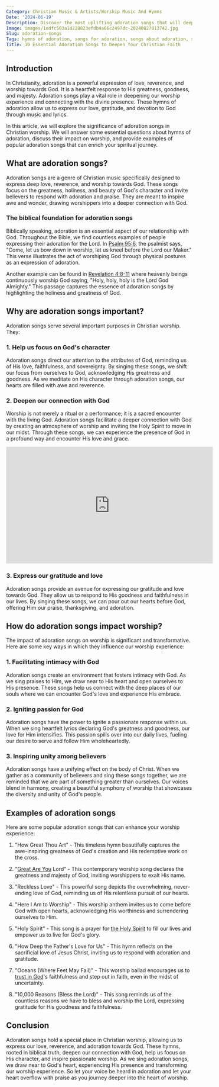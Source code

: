 ```yaml
---
Category: Christian Music & Artists/Worship Music And Hymns
Date: '2024-06-19'
Description: Discover the most uplifting adoration songs that will deepen your connection with God. From powerful hymns to contemporary worship songs, explore a collection of heartfelt melodies that express love and devotion towards the Divine.
Image: images/1edfc503a1d228823efdb4a66c2497dc-20240827013742.jpg
Slug: adoration-songs
Tags: hymns of adoration, songs for adoration, songs about adoration, songs of adoration, songs about worshipping god, adoration songs
Title: 10 Essential Adoration Songs to Deepen Your Christian Faith
---
```


## Introduction

In Christianity, adoration is a powerful expression of love, reverence, and worship towards God. It is a heartfelt response to His greatness, goodness, and majesty. Adoration songs play a vital role in deepening our worship experience and connecting with the divine presence. These hymns of adoration allow us to express our love, gratitude, and devotion to God through music and lyrics.

In this article, we will explore the significance of adoration songs in Christian worship. We will answer some essential questions about hymns of adoration, discuss their impact on worship, and provide examples of popular adoration songs that can enrich your spiritual journey.

## What are adoration songs?

Adoration songs are a genre of Christian music specifically designed to express deep love, reverence, and worship towards God. These songs focus on the greatness, holiness, and beauty of God's character and invite believers to respond with adoration and praise. They are meant to inspire awe and wonder, drawing worshippers into a deeper connection with God.

### The biblical foundation for adoration songs

Biblically speaking, adoration is an essential aspect of our relationship with God. Throughout the Bible, we find countless examples of people expressing their adoration for the Lord. In [Psalm 95:6](https://www.bibleref.com/Psalm/95/Psalm-95-6.html), the psalmist says, "Come, let us bow down in worship, let us kneel before the Lord our Maker." This verse illustrates the act of worshiping God through physical postures as an expression of adoration.

Another example can be found in [Revelation 4:8-11](https://www.bibleref.com/Revelation/4/Revelation-4-8.html) where heavenly beings continuously worship God saying, "Holy, holy, holy is the Lord God Almighty." This passage captures the essence of adoration songs by highlighting the holiness and greatness of God.

## Why are adoration songs important?

Adoration songs serve several important purposes in Christian worship. They:

### 1. Help us focus on God's character

Adoration songs direct our attention to the attributes of God, reminding us of His love, faithfulness, and sovereignty. By singing these songs, we shift our focus from ourselves to God, acknowledging His greatness and goodness. As we meditate on His character through adoration songs, our hearts are filled with awe and reverence.

### 2. Deepen our connection with God

Worship is not merely a ritual or a performance; it is a sacred encounter with the living God. Adoration songs facilitate a deeper connection with God by creating an atmosphere of worship and inviting the Holy Spirit to move in our midst. Through these songs, we can experience the presence of God in a profound way and encounter His love and grace.


<iframe width="560" height="315" src="https://www.youtube.com/embed/UDBvIj4-xeI" frameborder="0" allow="autoplay; encrypted-media" allowfullscreen></iframe>


### 3. Express our gratitude and love

Adoration songs provide an avenue for expressing our gratitude and love towards God. They allow us to respond to His goodness and faithfulness in our lives. By singing these songs, we can pour out our hearts before God, offering Him our praise, thanksgiving, and adoration.

## How do adoration songs impact worship?

The impact of adoration songs on worship is significant and transformative. Here are some key ways in which they influence our worship experience:

### 1. Facilitating intimacy with God

Adoration songs create an environment that fosters intimacy with God. As we sing praises to Him, we draw near to His heart and open ourselves to His presence. These songs help us connect with the deep places of our souls where we can encounter God's love and experience His embrace.

### 2. Igniting passion for God

Adoration songs have the power to ignite a passionate response within us. When we sing heartfelt lyrics declaring God's greatness and goodness, our love for Him intensifies. This passion spills over into our daily lives, fueling our desire to serve and follow Him wholeheartedly.

### 3. Inspiring unity among believers

Adoration songs have a unifying effect on the body of Christ. When we gather as a community of believers and sing these songs together, we are reminded that we are part of something greater than ourselves. Our voices blend in harmony, creating a beautiful symphony of worship that showcases the diversity and unity of God's people.

## Examples of adoration songs

Here are some popular adoration songs that can enhance your worship experience:

1. "How Great Thou Art" - This timeless hymn beautifully captures the awe-inspiring greatness of God's creation and His redemptive work on the cross.

2. "[Great Are You](/songs-about-prayer) Lord" - This contemporary worship song declares the greatness and majesty of God, inviting worshippers to exalt His name.

3. "Reckless Love" - This powerful song depicts the overwhelming, never-ending love of God, reminding us of His relentless pursuit of our hearts.

4. "Here I Am to Worship" - This worship anthem invites us to come before God with open hearts, acknowledging His worthiness and surrendering ourselves to Him.

5. "Holy Spirit" - This song is a prayer for [the Holy Spirit](/discover-the-12-appearances-of-jesus-after-his-resurrection-a-comprehensive-guide-for-christian-readers) to fill our lives and empower us to live for God's glory.

6. "How Deep the Father's Love for Us" - This hymn reflects on the sacrificial love of Jesus Christ, inviting us to respond with adoration and gratitude.

7. "Oceans (Where Feet May Fail)" - This worship ballad encourages us to [trust in God](/transformative-power-of-christian-prayer-comprehensive-guide)'s faithfulness and step out in faith, even in the midst of uncertainty.

8. "10,000 Reasons (Bless the Lord)" - This song reminds us of the countless reasons we have to bless and worship the Lord, expressing gratitude for His goodness and faithfulness.

## Conclusion

Adoration songs hold a special place in Christian worship, allowing us to express our love, reverence, and adoration towards God. These hymns, rooted in biblical truth, deepen our connection with God, help us focus on His character, and inspire passionate worship. As we sing adoration songs, we draw near to God's heart, experiencing His presence and transforming our worship experience. So let your voice be heard in adoration and let your heart overflow with praise as you journey deeper into the heart of worship.